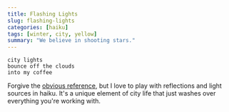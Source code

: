 ```yaml
---
title: Flashing Lights
slug: flashing-lights
categories: [haiku]
tags: [winter, city, yellow]
summary: "We believe in shooting stars."
---
```


```
city lights
bounce off the clouds
into my coffee
```

Forgive the [obvious reference][1], but I love to play with reflections and light sources in haiku. 
It's a unique element of city life that just washes over everything you're working with. 

[1]: https://youtu.be/ila-hAUXR5U
